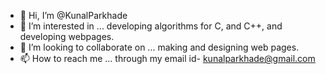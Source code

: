 - 👋 Hi, I’m @KunalParkhade
- 👀 I’m interested in ... developing algorithms for C, and C++, and developing webpages.
- 💞️ I’m looking to collaborate on ... making and designing web pages.
- 📫 How to reach me ... through my email id- kunalparkhade@gmail.com

<!---
KunalParkhade/KunalParkhade is a ✨ special ✨ repository because its `README.md` (this file) appears on your GitHub profile.
You can click the Preview link to take a look at your changes.
--->
